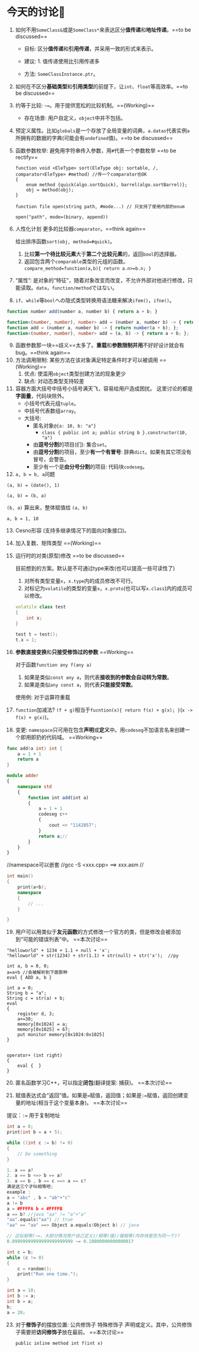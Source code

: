 # 今天的讨论🙂

1. 如何不用`SomeClass&`或是`SomeClass*`来表达区分**值传递**和**地址传递**。==to be discussed==

   * 目标: 区分**值传递**和**引用传递**，并采用一致的形式来表示。

   * 建议: 1. 值传递使用比引用传递多

   * 方法: `SomeClassInstance.ptr`。

2. 如何在不区分**基础类型**和**引用类型**的前提下，让`int`、`float`等高效率。==to be discussed==

3. 约等于比较: `~=`。用于提供宽松的比较机制。==(Working)==

   * 存在场景: 用户自定义，`object`中并不包括。

4. 预定义属性。比如`globals`是一个存放了全局变量的词典，`a.datas`代表实例`a`所拥有的数据的字典(可能会有`undefined`值)。==to be discussed==
 
5. 函数参数枚举: 避免用字符串传入参数，用`#`代表一个参数枚举 ==to be rectify==

   ```
   function void <EleType> sort(EleType obj: sortable, /,  comparator<EleType> #method) //传一个comparator也OK
   {
       enum method {quick(algo.sortQuick), barrel(algo.sortBarrel)};
       obj = method(obj);
   }
   
   function file open(string path, #mode...) // 只支持了使用内部的enum
   
   open("path", mode=(binary, append))
   ```



6. 人性化计划 更多的比较器`comparator`。==think again==

   给出排序函数`sort(obj, method=#quick)`。

   1. 比较**第一个待比较元素**大于**第二个比较元素**的，返回`bool`的选择器。
   2. 返回包含两个`comparable`类型的元组的函数。`compare_method=function(a,b){ return a.n>=b.n; }`

7. “属性”: 是对象的“特征”，随着对象改变而改变，不允许外部对他进行修改，只能读取。`data`，`function/method`ではない。

8. `if`、`while`等`bool`への隐式类型转换用语法糖来解决`ifem()`，`ifne()`。



```typescript
function number add(number a, number b) { return a + b; }

function<(number, number), number> add = (number a, number b) -> { return a + b; };
function add = (number a, number b) -> { return number(a + b); };
function<(number, number), number> add = (a, b) -> { return a + b; };
```



9. 函数参数那一块==歧义==太多了。**重载**和**参数限制并用**不好好设计就会有bug。==think again==
10. 方法调用限制: 某些方法在该对象满足特定条件时才可以被调用 ==(Working)==
    1. 优点: 使滥用`object`类型创建方法的现象更少
    2. 缺点: 对动态类型支持较差
11. 容器方面大括号中括号小括号满天飞，容易给用户造成困扰。
    这里讨论的都是**字面量**，代码块除外。
    * 小括号代表元组`tuple`。
    * 中括号代表数组`array`。
    * 大括号:
      * 匿名对象`@{a: 10, b: "a"}`
        * `class { public int a; public string b }.constructor(10, "a")`
      * 由**逗号分割**的项目(们): 集合`set`。
      * 由**逗号分割**的项目，至少**有一个有冒号**: 辞典`dict`。如果有其它项没有冒号，会警告。
      * 至少有一个是**由分号分割**的项目: 代码块`codeseg`。
12. `a, b = b, a`问题

`(a, b) = (date(), 1)`

`(a, b) = (b, a)`

`(b, a)` 算出来，整体赋值给 `(a, b)`

`a, b = 1, 10`

13. Cesno形容 (支持多继承情况下的面向对象接口)。

14. 加入复数、矩阵类型 ==(Working)==

15. 运行时的对类(原型)修改 ==to be discussed==

    目前想到的方案。默认是不可通过type来改(也可以提高一些可读性了)

    1.  对所有类型变量`x`，`x.type`内的成员修改不可行。
    2.  对标记为`volatile`的类型的变量`x`，`x.proto`(也可以写`x.class`)内的成员可以修改。
    
    ```c++
    volatile class test
    {
        int x;
    }
    
    test t = test();
    t.x = 1;
    ```
    
    
    
16. **参数直接变换**和**只接受修饰过的参数** ==Working==

    对于函数`function any f(any a)`

    1. 如果是类似`const any a`，则代表**接收到的参数会自动转为常数**。
    2. 如果是类似`any const a`，则代表**只能接受常数**。
    
    使用例:
    对于运算符重载

17. `function`加减法? `(f + g)`相当于`fucntion(x){ return f(x) + g(x); }`(`x -> f(x) + g(x)`)。

18. 变更: `namespace`只可用在包含**声明**或**定义**中。用`codeseg`不加语言名来创建一个即用即扔的代码域。 ==Working==

```go
func add(a int) int {
    a = 1 + 1
    return a
}
```

```typescript
module adder
{
    namespace std
    {
        function int add(int a)
        {
            a = 1 + 1
            codeseg c++
            {
                cout << "1142857";
            }
            return a;//
        }
    }
}
```
//namespace可以嵌套
//gcc -S <xxx.cpp> ==> xxx.asm
//

```c++
int main()
{
    print(a+b);
    namespace
    {
        // ...
    }

}
```

19. 用户可以用类似于**友元函数**的方式修改一个官方的类，但是修改会被添加到“可能的错误列表”中。 ==本次讨论==

```
"helloworld" + 1234 + 1.1 + null + 'x';
"helloworld" + str(1234) + str(1.1) + str(null) + str('x');  //py

int a, b = 0, 0;
a=a+b //会被解析到下面那种
eval { ADD a, b }
```

```
int a = 0;
String b = "a";
String c = str(a) + b;
eval 
{
    register d, 3;
    a+=30;
    memory[0x1024] = a;
    memory[0x1025] = 67;
    put monitor memory[0x1024:0x1025]
}


operator+ (int right)
{
    eval {  }
}
```

20. 匿名函数学习C++，可以指定**闭包**(翻译提案: 捕获)。 ==本次讨论==

21. 赋值表达式会“返回”值。如果是`=`赋值，返回值；如果是`:=`赋值，返回创建变量的地址(相当于这个变量本身)。 ==本次讨论==

提议：`:=` 用于复制地址

```c++
int a = 0;
print(int b = a + 5);

while ((int c := b) != 0)
{
    // Do something
}

1. a == a?
2. a == b <=> b == a?
3. a == b , b == c ==> a == c?
满足这三个才叫相等吧;
example : 
a = "abc" , b = "ab"+"c"
a != b
a = #FFFFA b = #FFFFB 
a == b? //java "aa" != "a"+"a"
"aa".equals("aa") // true
"aa" == "aa" ==> Object a.equals(Object b) // java

// 近似相等(~=，大部分情况用户自己定义)/相等(值)/强相等(内存块是否为同一个)?
0.09999999999999999999999 ~= 0.1000000000000001?

int c = b;
while (c != 0)
{
    c = random();
    print("Run one time.");
}
```

```c++
int a = 10;
int b := a;
int b = a;
b;
a = 20;
```


23. 对于**修饰子**的摆放位置: 公共修饰子 特殊修饰子 声明或定义。其中，公共修饰子需要把**访问修饰子**放在最前。 ==本次讨论==

    `public inline method int f(int x)`

